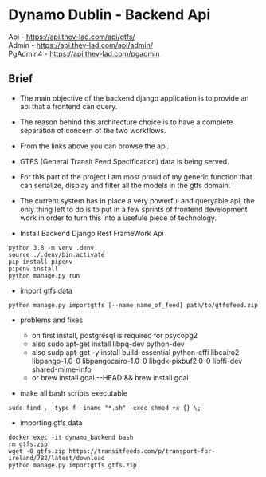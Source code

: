 # Dynamo Dublin - Backend Api

Api - https://api.thev-lad.com/api/gtfs/  
Admin - https://api.thev-lad.com/api/admin/  
PgAdmin4 - https://api.thev-lad.com/pgadmin

## Brief

-   The main objective of the backend django application is to provide an api that a frontend can query.
-   The reason behind this architecture choice is to have a complete separation of concern of the two workflows.
-   From the links above you can browse the api.
-   GTFS (General Transit Feed Specification) data is being served.

-   For this part of the project I am most proud of my generic function that can serialize, display and filter all the models in the gtfs domain.

-   The current system has in place a very powerful and queryable api, the only thing left to do is to put in a few sprints of frontend development work in order to turn this into a usefule piece of technology.

*   Install Backend Django Rest FrameWork Api

```
python 3.8 -m venv .denv
source ./.denv/bin.activate
pip install pipenv
pipenv install
python manage.py run
```

-   import gtfs data

```
python manage.py importgtfs [--name name_of_feed] path/to/gtfsfeed.zip
```

-   problems and fixes

    -   on first install, postgresql is required for psycopg2
    -   also sudo apt-get install libpq-dev python-dev
    -   also sudp apt-get -y install build-essential python-cffi libcairo2 libpango-1.0-0 libpangocairo-1.0-0 libgdk-pixbuf2.0-0 libffi-dev shared-mime-info
    -   or brew install gdal --HEAD && brew install gdal

-   make all bash scripts executable

```
sudo find . -type f -iname "*.sh" -exec chmod +x {} \;
```

-   importing gtfs data

```
docker exec -it dynamo_backend bash
rm gtfs.zip
wget -O gtfs.zip https://transitfeeds.com/p/transport-for-ireland/782/latest/download
python manage.py importgtfs gtfs.zip
```
